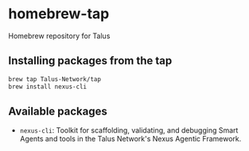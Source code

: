 # homebrew-tap

Homebrew repository for Talus

## Installing packages from the tap

```bash
brew tap Talus-Network/tap
brew install nexus-cli
```

## Available packages

- `nexus-cli`: Toolkit for scaffolding, validating, and debugging Smart Agents and tools in the Talus Network's Nexus Agentic Framework.
